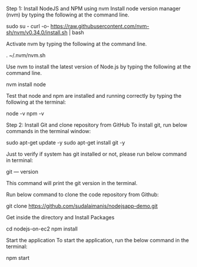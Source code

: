 Step 1: Install NodeJS and NPM using nvm
Install node version manager (nvm) by typing the following at the command line.

sudo su -
curl -o- https://raw.githubusercontent.com/nvm-sh/nvm/v0.34.0/install.sh | bash

Activate nvm by typing the following at the command line.

. ~/.nvm/nvm.sh


Use nvm to install the latest version of Node.js by typing the following at the command line.

nvm install node


Test that node and npm are installed and running correctly by typing the following at the terminal:

node -v
npm -v

Step 2: Install Git and clone repository from GitHub
To install git, run below commands in the terminal window:

sudo apt-get update -y
sudo apt-get install git -y


Just to verify if system has git installed or not, please run below command in terminal:

git — version

This command will print the git version in the terminal.

Run below command to clone the code repository from Github:

git clone https://github.com/sudalaimanis/nodejsapp-demo.git

Get inside the directory and Install Packages

cd nodejs-on-ec2
npm install


Start the application To start the application, run the below command in the terminal:

npm start
